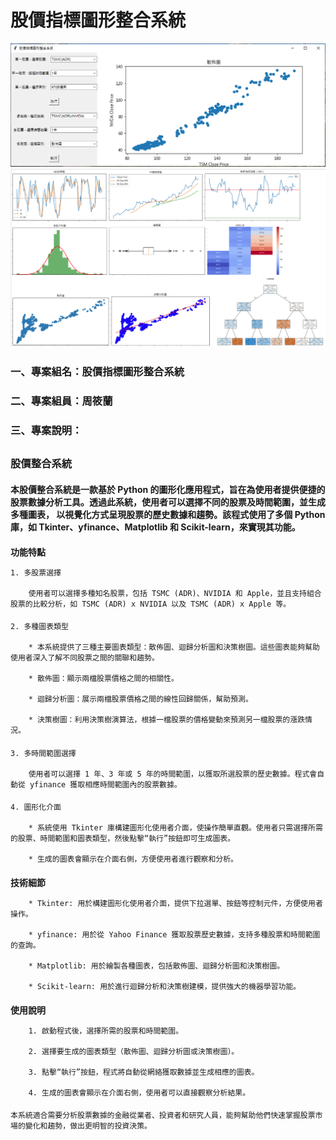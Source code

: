 # 股價指標圖形整合系統
![first](./img/First.PNG)
![total](./img/total9.PNG)
### 一、專案組名：股價指標圖形整合系統
### 二、專案組員：周筱蘭
### 三、專案說明：
##
### **股價整合系統**

#### 本股價整合系統是一款基於 Python 的圖形化應用程式，旨在為使用者提供便捷的股票數據分析工具。透過此系統，使用者可以選擇不同的股票及時間範圍，並生成多種圖表， 以視覺化方式呈現股票的歷史數據和趨勢。該程式使用了多個 Python 庫，如 Tkinter、yfinance、Matplotlib 和 Scikit-learn，來實現其功能。

####
**功能特點**
    
    1. 多股票選擇

        使用者可以選擇多種知名股票，包括 TSMC (ADR)、NVIDIA 和 Apple，並且支持組合股票的比較分析，如 TSMC (ADR) x NVIDIA 以及 TSMC (ADR) x Apple 等。

####
    2. 多種圖表類型

        * 本系統提供了三種主要圖表類型：散佈圖、迴歸分析圖和決策樹圖。這些圖表能夠幫助使用者深入了解不同股票之間的關聯和趨勢。

        * 散佈圖：顯示兩檔股票價格之間的相關性。

        * 迴歸分析圖：展示兩檔股票價格之間的線性回歸關係，幫助預測。

        * 決策樹圖：利用決策樹演算法，根據一檔股票的價格變動來預測另一檔股票的漲跌情況。

####
    3. 多時間範圍選擇

        使用者可以選擇 1 年、3 年或 5 年的時間範圍，以獲取所選股票的歷史數據。程式會自動從 yfinance 獲取相應時間範圍內的股票數據。
####
    4. 圖形化介面

        * 系統使用 Tkinter 庫構建圖形化使用者介面，使操作簡單直觀。使用者只需選擇所需的股票、時間範圍和圖表類型，然後點擊“執行”按鈕即可生成圖表。

        * 生成的圖表會顯示在介面右側，方便使用者進行觀察和分析。
####
**技術細節**

        * Tkinter: 用於構建圖形化使用者介面，提供下拉選單、按鈕等控制元件，方便使用者操作。

        * yfinance: 用於從 Yahoo Finance 獲取股票歷史數據，支持多種股票和時間範圍的查詢。

        * Matplotlib: 用於繪製各種圖表，包括散佈圖、迴歸分析圖和決策樹圖。

        * Scikit-learn: 用於進行迴歸分析和決策樹建模，提供強大的機器學習功能。
####
**使用說明**

        1. 啟動程式後，選擇所需的股票和時間範圍。

        2. 選擇要生成的圖表類型（散佈圖、迴歸分析圖或決策樹圖）。

        3. 點擊“執行”按鈕，程式將自動從網絡獲取數據並生成相應的圖表。

        4. 生成的圖表會顯示在介面右側，使用者可以直接觀察分析結果。

####
    本系統適合需要分析股票數據的金融從業者、投資者和研究人員，能夠幫助他們快速掌握股票市場的變化和趨勢，做出更明智的投資決策。
